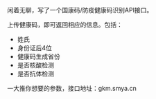 闲着无聊，写了一个国康码/防疫健康码识别API接口。

上传健康码，即可返回相应的信息。包括：

- 姓氏
- 身份证后4位
- 健康码生成省份
- 是否核酸检测
- 是否抗体检测


一大推你想要的参数，接口地址：gkm.smya.cn

